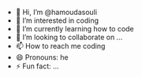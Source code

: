 - 👋 Hi, I’m @hamoudasouli
- 👀 I’m interested in coding
- 🌱 I’m currently learning how to code
- 💞️ I’m looking to collaborate on ...
- 📫 How to reach me coding
- 😄 Pronouns: he
- ⚡ Fun fact: ...

<!---
hamoudasouli/hamoudasouli is a ✨ special ✨ repository because its `README.md` (this file) appears on your GitHub profile.
You can click the Preview link to take a look at your changes.
--->
